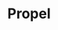 ---
blog: https://medium.com/@JoinPropel
facebook: https://facebook.com/freshEBT
instagram: https://instagram.com/joinpropellers
logohandle: joinpropel
sort: propel
title: Propel
twitter: https://x.com/FreshEBT
website: https://www.joinpropel.com/
---